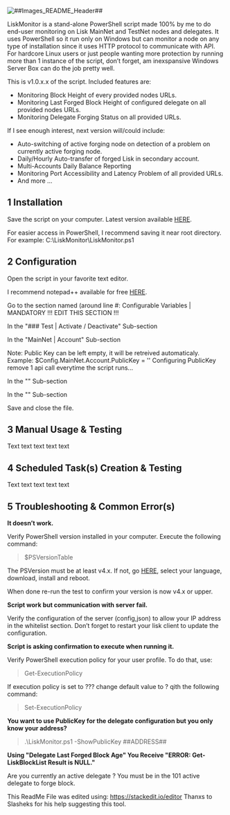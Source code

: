  ![##Images_README_Header##](./Images/README_Header.png)

LiskMonitor is a stand-alone PowerShell script made 100% by me to do end-user monitoring on Lisk MainNet and TestNet nodes and delegates. It uses PowerShell so it run only on Windows but can monitor a node on any type of installation since it uses HTTP protocol to communicate with API. For hardcore Linux users or just people wanting more protection by running more than 1 instance of the script, don’t forget, am inexspansive Windows Server Box can do the job pretty well.

This is v1.0.x.x of the script. Included features are:

 - Monitoring Block Height of every provided nodes URLs.
 - Monitoring Last Forged Block Height of configured delegate on all provided nodes URLs.
 - Monitoring Delegate Forging Status on all provided URLs.

If I see enough interest, next version will/could include:

 - Auto-switching of active forging node on detection of a problem on currently active forging node.
 - Daily/Hourly Auto-transfer of forged Lisk in secondary account.
 - Multi-Accounts Daily Balance Reporting
 - Monitoring Port Accessibility and Latency Problem of all provided URLs.
 - And more ...


1 Installation
--------------
Save the script on your computer. Latest version available [HERE](https://raw.githubusercontent.com/Gr33nDrag0n69/LiskMonitor/master/LiskMonitor.ps1).

For easier access in PowerShell, I recommend saving it near root directory.
For example: C:\LiskMonitor\LiskMonitor.ps1

2 Configuration
---------------

Open the script in your favorite text editor.

I recommend notepad++ available for free [HERE](https://notepad-plus-plus.org/).

Go to the section named (around line #:
Configurable Variables | MANDATORY !!! EDIT THIS SECTION !!!

In the "### Test | Activate / Deactivate" Sub-section

In the "MainNet | Account" Sub-section

Note:
Public Key can be left empty, it will be retreived automaticaly.
Example: $Config.MainNet.Account.PublicKey = ''
Configuring PublicKey remove 1 api call everytime the script runs...


In the "" Sub-section

In the "" Sub-section

Save and close the file.

3 Manual Usage & Testing
------------------------

Text text text text text

4 Scheduled Task(s) Creation & Testing
--------------------------------------

Text text text text text

5 Troubleshooting & Common Error(s)
------------------------------------------------------------------------
**It doesn’t work.**

Verify PowerShell version installed in your computer. Execute the following command:

> $PSVersionTable

The PSVersion must be at least v4.x.
If not, go [HERE](https://www.microsoft.com/en-us/download/details.aspx?id=40855), select your language, download, install and reboot.

When done re-run the test to confirm your version is now v4.x or upper.

**Script work but communication with server fail.**

Verify the configuration of the server (config,json) to allow your IP address in the whitelist section. Don’t forget to restart your lisk client to update the configuration.

**Script is asking confirmation to execute when running it.**

Verify PowerShell execution policy for your user profile. To do that, use:

> Get-ExecutionPolicy 

If execution policy is set to ??? change default value to ? qith the following command:

> Set-ExecutionPolicy

**You want to use PublicKey for the delegate configuration but you only know your address?**

> .\LiskMonitor.ps1 -ShowPublicKey ##ADDRESS##

**Using "Delegate Last Forged Block Age" You Receive "ERROR: Get-LiskBlockList Result is NULL."**

Are you currently an active delegate ? You must be in the 101 active delegate to forge block.



This ReadMe File was edited using: https://stackedit.io/editor
Thanxs to Slasheks for his help suggesting this tool.

